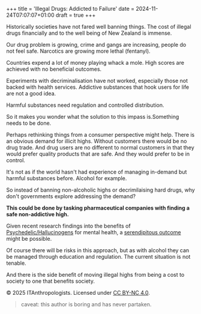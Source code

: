 +++
title = 'Illegal Drugs: Addicted to Failure'
date = 2024-11-24T07:07:07+01:00
draft = true
+++

Historically societies have not fared well banning things. The cost of illegal drugs financially and to the well being of New Zealand is immense.

Our drug problem is growing, crime and gangs are increasing, people do not feel safe. Narcotics are growing more lethal (fentanyl). 

Countries expend a lot of money playing whack a mole. High scores are achieved with no beneficial outcomes.

Experiments with decriminalisation have not worked, especially those not backed with health services. Addictive substances that hook users for life are not a good idea. 

Harmful substances need regulation and controlled distribution. 

So it makes you wonder what the solution to this impass is.Something needs to be done.

Perhaps rethinking things from a consumer perspective might help. There is an obvious demand for illicit highs. Without customers there would be no drug trade. And drug users are no different to normal customers in that they would prefer quality products that are safe. And they would prefer to be in control. 

It's not as if the world hasn't had experience of managing in-demand but harmful substances before. Alcohol for example. 

So instead of banning non-alcoholic highs or decrimilaising hard drugs, why don't governments explore addressing the demand? 

**This could be done by tasking pharmaceutical companies with finding a safe non-addictive high.**

Given recent research findings into the benefits of [Psychedelic/Hallucinogens](https://my.clevelandclinic.org/health/articles/6734-hallucinogens-lsd-peyote-psilocybin-and-pcp)  for mental health, a [serendipitous outcome](https://www.apa.org/monitor/2024/06/psychedelics-as-medicine) might be possible.

Of course there will be risks in this approach, but as with alcohol they can be managed through education and regulation. The current situation is not tenable.

And there is the side benefit of moving illegal highs from being a cost to society to one that benefits society.      

© 2025 ITAnthropologists. Licensed under [CC BY-NC 4.0](https://creativecommons.org/licenses/by-nc/4.0/).

> caveat: this author is boring and has never partaken.